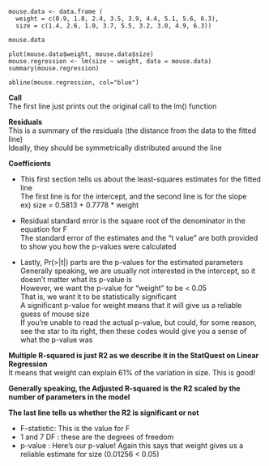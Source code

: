 ```{r}
mouse.data <- data.frame (
  weight = c(0.9, 1.8, 2.4, 3.5, 3.9, 4.4, 5.1, 5.6, 6.3),
  size = c(1.4, 2.6, 1.0, 3.7, 5.5, 3.2, 3.0, 4.9, 6.3))

mouse.data

plot(mouse.data$weight, mouse.data$size)
mouse.regression <- lm(size ~ weight, data = mouse.data)
summary(mouse.regression)

abline(mouse.regression, col="blue")
```

**Call**
<br/>The first line just prints out the original call to the lm() function

**Residuals**
<br/>This is a summary of the residuals (the distance from the data to the fitted line)
<br/>Ideally, they should be symmetrically distributed around the line

**Coefficients**

- This first section tells us about the least-squares estimates for the fitted line<br/>The first line is for the intercept, and the second line is for the slope<br/>ex) size = 0.5813 + 0.7778 * weight

- Residual standard error is the square root of the denominator in the equation for F<br/>The standard error of the estimates and the “t value” are both provided to show you how the p-values were calculated

- Lastly, Pr(>|t|) parts are the p-values for the estimated parameters<br/>Generally speaking, we are usually not interested in the intercept, so it doesn’t matter what its p-value is<br/>However, we want the p-value for “weight” to be < 0.05<br/>That is, we want it to be statistically significant<br/>A significant p-value for weight means that it will give us a reliable guess of mouse size<br/>If you’re unable to read the actual p-value, but could, for some reason, see the star to its right, then these codes would give you a sense of what the p-value was

**Multiple R-squared is just R2 as we describe it in the StatQuest on Linear Regression**
</br>It means that weight can explain 61% of the variation in size. This is good!

**Generally speaking, the Adjusted R-squared is the R2 scaled by the number of parameters in the model**

**The last line tells us whether the R2 is significant or not**
- F-statistic: This is the value for F
- 1 and 7 DF : these are the degrees of freedom
- p-value : Here’s our p-value! Again this says that weight gives us a reliable estimate for size (0.01256 < 0.05)
